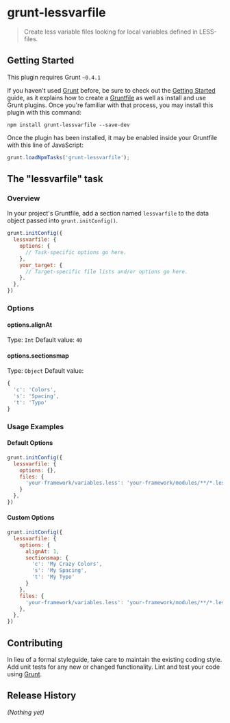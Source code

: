 # grunt-lessvarfile

> Create less variable files looking for local variables defined in LESS-files.

## Getting Started
This plugin requires Grunt `~0.4.1`

If you haven't used [Grunt](http://gruntjs.com/) before, be sure to check out the [Getting Started](http://gruntjs.com/getting-started) guide, as it explains how to create a [Gruntfile](http://gruntjs.com/sample-gruntfile) as well as install and use Grunt plugins. Once you're familiar with that process, you may install this plugin with this command:

```shell
npm install grunt-lessvarfile --save-dev
```

Once the plugin has been installed, it may be enabled inside your Gruntfile with this line of JavaScript:

```js
grunt.loadNpmTasks('grunt-lessvarfile');
```

## The "lessvarfile" task

### Overview
In your project's Gruntfile, add a section named `lessvarfile` to the data object passed into `grunt.initConfig()`.

```js
grunt.initConfig({
  lessvarfile: {
    options: {
      // Task-specific options go here.
    },
    your_target: {
      // Target-specific file lists and/or options go here.
    },
  },
})
```

### Options

#### options.alignAt
Type: `Int`
Default value: `40`

#### options.sectionsmap
Type: `Object`
Default value: 
```js
{
  'c': 'Colors',
  's': 'Spacing',
  't': 'Typo'
}
```


### Usage Examples

#### Default Options

```js
grunt.initConfig({
  lessvarfile: {
    options: {},
    files: {
      'your-framework/variables.less': 'your-framework/modules/**/*.less'
    }
  },
})
```

#### Custom Options

```js
grunt.initConfig({
  lessvarfile: {
    options: {
      alignAt: 1,
      sectionsmap: {
        'c': 'My Crazy Colors',
        's': 'My Spacing',
        't': 'My Typo'
      }
    },
    files: {
      'your-framework/variables.less': 'your-framework/modules/**/*.less'
    },
  },
})
```

## Contributing
In lieu of a formal styleguide, take care to maintain the existing coding style. Add unit tests for any new or changed functionality. Lint and test your code using [Grunt](http://gruntjs.com/).

## Release History
_(Nothing yet)_
